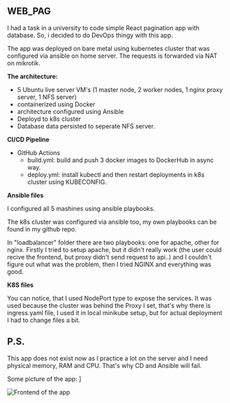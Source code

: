 ## WEB_PAG 

I had a task in a university to code simple React pagination app with database. So, i decided to do DevOps thingy with this app.

The app was deployed on bare metal using kubernetes cluster that was configured via ansible on home server. The requests is forwarded via NAT on mikrotik.

**The architecture:**
- 5 Ubuntu live server VM's (1 master node, 2 worker nodes, 1 nginx proxy server, 1 NFS server)
- containerized using Docker
- architecture configured using Ansible
- Deployd to k8s cluster
- Database data persisted to seperate NFS server.

**CI/CD Pipeline**
- GitHub Actions
  - build.yml: build and push 3 docker images to DockerHub in async way.
  - deploy.yml: install kubectl and then restart deployments in k8s cluster using KUBECONFIG.

**Ansible files**

I configured all 5 mashines using ansible playbooks.

The k8s cluster was configured via ansible too, my own playbooks can be found in my github repo. 

In "loadbalancer" folder there are two playbooks: one for apache, other for nginx. Firstly I tried to setup apache, but it didn't really work (the user could recive the frontend, but proxy didn't send request to api..) and I couldn't figure out what was the problem, then I tried NGINX and everything was good.

**K8S files**

You can notice, that I used NodePort type to expose the services. It was used because the cluster was behind the Proxy I set, that's why there is ingress.yaml file, I used it in local minikube setup, but for actual deployment I had to change files a bit. 

## P.S.

This app does not exist now as I practice a lot on the server and I need physical memory, RAM and CPU. That's why CD and Ansible will fail.

Some picture of the app: ]

![Frontend of the app](https://drive.google.com/uc?export=view&id=1Mk151MFIm2jQFz1DDNXHpWdJhDA5EC0O)
